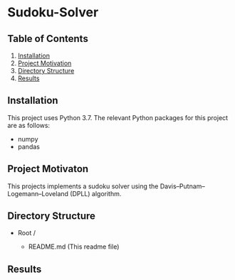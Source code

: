 # Sudoku-Solver

## Table of Contents

1. [Installation](#installation)
2. [Project Motivation](#motivation)
3. [Directory Structure](#directoryStructure)
4. [Results](#results)

## Installation <a name="installation"></a>

This project uses Python 3.7. The relevant Python packages for this project are as follows:

- numpy
- pandas

## Project Motivaton <a name="motivation"></a>

This projects implements a sudoku solver using the Davis–Putnam–Logemann–Loveland (DPLL) algorithm.

## Directory Structure <a name="directoryStructure"></a>

- Root /

    - README.md  (This readme file)

## Results <a name="results"></a>
